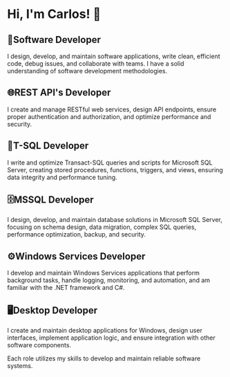 # Hi, I'm Carlos! 👋

## 🚀Software Developer
I design, develop, and maintain software applications, write clean, efficient code, debug issues, and collaborate with teams. I have a solid understanding of software development methodologies.

## 🌐REST API's Developer
I create and manage RESTful web services, design API endpoints, ensure proper authentication and authorization, and optimize performance and security.

## 💾T-SQL Developer
I write and optimize Transact-SQL queries and scripts for Microsoft SQL Server, creating stored procedures, functions, triggers, and views, ensuring data integrity and performance tuning.

## 🗄️MSSQL Developer
I design, develop, and maintain database solutions in Microsoft SQL Server, focusing on schema design, data migration, complex SQL queries, performance optimization, backup, and security.

## ⚙️Windows Services Developer
I develop and maintain Windows Services applications that perform background tasks, handle logging, monitoring, and automation, and am familiar with the .NET framework and C#.

## 🖥️Desktop Developer
I create and maintain desktop applications for Windows, design user interfaces, implement application logic, and ensure integration with other software components.

Each role utilizes my skills to develop and maintain reliable software systems.

